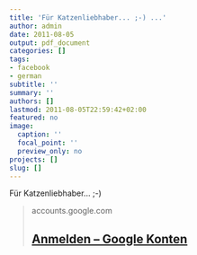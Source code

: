 ```yaml
---
title: 'Für Katzenliebhaber... ;-) ...'
author: admin
date: 2011-08-05
output: pdf_document
categories: []
tags:
- facebook
- german
subtitle: ''
summary: ''
authors: []
lastmod: 2011-08-05T22:59:42+02:00
featured: no
image:
  caption: ''
  focal_point: ''
  preview_only: no
projects: []
slug: []
---
```

Für Katzenliebhaber... ;-)
> accounts.google.com
> ## [Anmelden – Google Konten](https://plus.google.com/110145704806254434189/posts/M4aFg9AaMVF)
>

